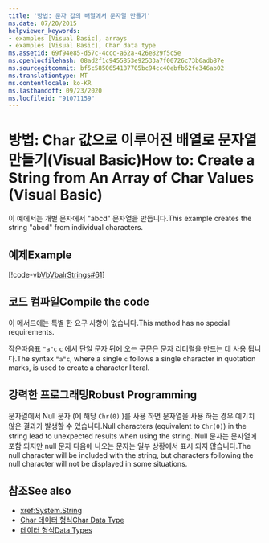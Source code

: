 ```yaml
---
title: '방법: 문자 값의 배열에서 문자열 만들기'
ms.date: 07/20/2015
helpviewer_keywords:
- examples [Visual Basic], arrays
- examples [Visual Basic], Char data type
ms.assetid: 69f94e85-d57c-4ccc-a62a-426e829f5c5e
ms.openlocfilehash: 08ad2f1c9455853e92533a7f00726c73b6adb87e
ms.sourcegitcommit: bf5c5850654187705bc94cc40ebfb62fe346ab02
ms.translationtype: MT
ms.contentlocale: ko-KR
ms.lasthandoff: 09/23/2020
ms.locfileid: "91071159"
---
```

# <a name="how-to-create-a-string-from-an-array-of-char-values-visual-basic"></a><span data-ttu-id="3c39a-102">방법: Char 값으로 이루어진 배열로 문자열 만들기(Visual Basic)</span><span class="sxs-lookup"><span data-stu-id="3c39a-102">How to: Create a String from An Array of Char Values (Visual Basic)</span></span>

<span data-ttu-id="3c39a-103">이 예에서는 개별 문자에서 "abcd" 문자열을 만듭니다.</span><span class="sxs-lookup"><span data-stu-id="3c39a-103">This example creates the string "abcd" from individual characters.</span></span>  
  
## <a name="example"></a><span data-ttu-id="3c39a-104">예제</span><span class="sxs-lookup"><span data-stu-id="3c39a-104">Example</span></span>  

 [!code-vb[VbVbalrStrings#61](~/samples/snippets/visualbasic/VS_Snippets_VBCSharp/VbVbalrStrings/VB/Class2.vb#61)]  
  
## <a name="compile-the-code"></a><span data-ttu-id="3c39a-105">코드 컴파일</span><span class="sxs-lookup"><span data-stu-id="3c39a-105">Compile the code</span></span>  

 <span data-ttu-id="3c39a-106">이 메서드에는 특별 한 요구 사항이 없습니다.</span><span class="sxs-lookup"><span data-stu-id="3c39a-106">This method has no special requirements.</span></span>  
  
 <span data-ttu-id="3c39a-107">작은따옴표 `"a"c` `c` 에서 단일 문자 뒤에 오는 구문은 문자 리터럴을 만드는 데 사용 됩니다.</span><span class="sxs-lookup"><span data-stu-id="3c39a-107">The syntax `"a"c`, where a single `c` follows a single character in quotation marks, is used to create a character literal.</span></span>  
  
## <a name="robust-programming"></a><span data-ttu-id="3c39a-108">강력한 프로그래밍</span><span class="sxs-lookup"><span data-stu-id="3c39a-108">Robust Programming</span></span>  

 <span data-ttu-id="3c39a-109">문자열에서 Null 문자 (에 해당 `Chr(0)` )를 사용 하면 문자열을 사용 하는 경우 예기치 않은 결과가 발생할 수 있습니다.</span><span class="sxs-lookup"><span data-stu-id="3c39a-109">Null characters (equivalent to `Chr(0)`) in the string lead to unexpected results when using the string.</span></span> <span data-ttu-id="3c39a-110">Null 문자는 문자열에 포함 되지만 null 문자 다음에 나오는 문자는 일부 상황에서 표시 되지 않습니다.</span><span class="sxs-lookup"><span data-stu-id="3c39a-110">The null character will be included with the string, but characters following the null character will not be displayed in some situations.</span></span>  
  
## <a name="see-also"></a><span data-ttu-id="3c39a-111">참조</span><span class="sxs-lookup"><span data-stu-id="3c39a-111">See also</span></span>

- <xref:System.String>
- [<span data-ttu-id="3c39a-112">Char 데이터 형식</span><span class="sxs-lookup"><span data-stu-id="3c39a-112">Char Data Type</span></span>](../../../language-reference/data-types/char-data-type.md)
- [<span data-ttu-id="3c39a-113">데이터 형식</span><span class="sxs-lookup"><span data-stu-id="3c39a-113">Data Types</span></span>](../data-types/index.md)
